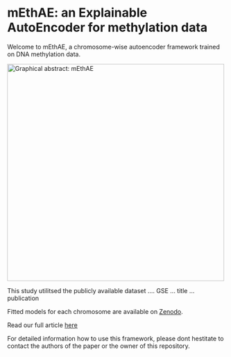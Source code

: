 # mEthAE: an Explainable AutoEncoder for methylation data

Welcome to mEthAE, a chromosome-wise autoencoder framework trained on DNA methylation data.

<a href="https://drive.google.com/uc?export=view&id=1y86_GC-vqzgdsAeNVOH3HEI0IYSr4rA4"><img src="https://drive.google.com/uc?export=view&id=1y86_GC-vqzgdsAeNVOH3HEI0IYSr4rA4" style="width: 500px; max-width: 100%; height: auto" title="Graphical abstract: mEthAE" /></a>

This study utilitsed the publicly available dataset  .... GSE ... title ... publication

Fitted models for each chromosome are available on [Zenodo]().

Read our full article [here](https://www.biorxiv.org/content/10.1101/2023.07.18.549496v1)



For detailed information how to use this framework, please dont hestitate to contact the authors of the paper or the owner of this repository.




